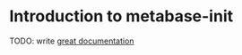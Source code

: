 # Introduction to metabase-init

TODO: write [great documentation](http://jacobian.org/writing/what-to-write/)
